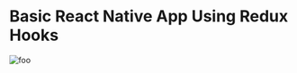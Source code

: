 # Basic React Native App Using Redux Hooks

![foo](https://user-images.githubusercontent.com/26605247/71327483-dd39c580-2500-11ea-881f-68efde132e2d.gif)

